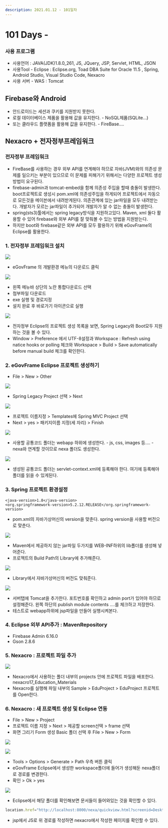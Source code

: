 ```yaml
---
description: 2021.01.12 - 101일차
---
```


# 101 Days -

### 사용 프로그램

* 사용언어 : JAVA\(JDK\)1.8.0\_261, JS, JQuery, JSP, Servlet, HTML, JSON
* 사용Tool  - Eclipse : Eclipse.org, Toad DBA Suite for Oracle 11.5 , Spring, Android Studio, Visual Studio Code, Nexacro
* 사용 서버 - WAS : Tomcat

## Firebase와 Android

* 안드로이드는 세션과 쿠키를 지원받지 못한다.
* 로컬 데이터베이스 제품을 활용해 값을 유지한다. - NoSQL제품\(SQLite...\)
* 또는 클라우드 플랫폼을 활용해 값을 유지한다. - FireBase....

## Nexacro + 전자정부프레임워크

### 전자정부 프레임워크

* FireBase를 사용하는 경우 외부 API를 연계해야 하므로 자바\(JVM\)와의 의존성 문제를 일으키는 부분이 있으므로 이 문제를 피해가기 위해서는 다양한 프로젝트 생성 방법이 요구된다.
* firebase-admin과 tomcat-embed을 함께 의존성 주입을 할때 충돌이 발생한다. boot프로젝트로 생성시 pom.xml에 의존성주입을 하게되어 프로젝트에서 자동으로 모든것을 메이븐에서 내려받게된다. 의존관계에 있는 jar파일을 모두 내려받는다. 개발자가 모르는 jar파일이 추가되어 개발자가 알 수 없는 충돌이 발생한다.
* spring\(sts3\)툴에서는 spring legacy방식을 지원하고있다. Maven, xml 둘다 활용할 수 있어 firebase와 외부 API를 잘 맞춰볼 수 있는 방법을 지원받는다.
* 하지만 boot와 firebase같은 외부 API를 모두 활용하기 위해 eGovFrame의 Eclipse를 활용한다.

### 1. 전자정부 프레임워크 설치

![](../../.gitbook/assets/.png%20%2853%29.png)

* eGovFrame 의 개발환경 메뉴의 다운로드 클릭

![](../../.gitbook/assets/2%20%2883%29.png)

* 왼쪽 메뉴바 상단의 노란 통합다운로드 선택
* 첨부파일 다운로드
* exe 실행 및 경로지정
* 설치 완료 후 바로가기 아이콘으로 실행

![](../../.gitbook/assets/.png%20%2852%29.png)

* 전자정부 Eclipse의 프로젝트 생성 목록을 보면, Spring Legacy와 Boot모두 지원하는 것을 볼 수 있다.
* Window &gt; Preference 에서 UTF-8설정과  Workspace : Refresh using natice hooks or polling 체크와 Workspace &gt; Build &gt; Save automatically before manual build 체크를 확인한다.

### 2. eGovFrame Eclipse 프로젝트 생성하기

* File &gt; New &gt; Other

![](../../.gitbook/assets/1%20%28110%29.png)

* Spring Legacy Project 선택 &gt; Next

![](../../.gitbook/assets/2%20%2884%29.png)

* 프로젝트 이름지정 &gt; Templates에 Spring MVC Project 선택
* Next &gt; yes &gt; 패키지이름 지정\(세 자리\) &gt; Finish

![](../../.gitbook/assets/3%20%2860%29.png)

* 사용할 공통코드 폴더는 webapp 하위에 생성한다. - js, css, images 등.... - nexa와 연계할 것이므로 nexa 폴더도 생성한다.

![](../../.gitbook/assets/3-2.png)

* 생성된 공통코드 폴더는 servlet-context.xml에 등록해야 한다. 여기에 등록해야 폴더를 읽을 수 있게된다.

### 3. Spring 프로젝트 환경설정

```markup
<java-version>1.8</java-version>
<org.springframework-version>5.2.12.RELEASE</org.springframework-version>
```

* pom.xml의 자바가상머신의 version을 맞춘다.  spring version을 사용할 버전으로 맞춘다.

![](../../.gitbook/assets/4%20%2842%29.png)

* Maven에서 제공하지 않는 jar파일 두가지를 WEB-INF하위의 lib폴더를 생성해 넣어준다.
* 프로젝트의 Build Path의 Library에 추가해준다.

![](../../.gitbook/assets/3%20%2861%29.png)

* Library에서 자바가상머신의 버전도 맞춰준다.

![](../../.gitbook/assets/5%20%2830%29.png)

* 서버탭에 Tomcat을 추가한다. 포트번호를 확인하고 admin port가 있어야 하므로 설정해준다. 왼쪽 하단의 publish module contents ....를 체크하고 저장한다.
* 테스트로 webapp하위에 jsp파일을 만들어 실행시켜본다.

### 4. Eclipse 외부 API추가 : MavenRepository

* Firebase Admin 6.16.0
* Gson 2.8.6

### 5. Nexacro : 프로젝트 파일 추가

![](../../.gitbook/assets/1%20%28109%29.png)

* Nexacro에서 사용하는 폴더 내부의 projects 안에 프로젝트 파일을 배포한다. nexacro17\_Education\_Materials
* Nexacro를 실행해 파일 내부의 Sample &gt; EduProject &gt; EduProject 프로젝트를 Open한다.

### 6. Nexacro : 새 프로젝트 생성 및 Eclipse 연동

* File &gt; New &gt; Project
* 프로젝트 이름 지정 &gt; Next &gt; 제공할 screen선택 &gt; frame 선택
* 화면 그리기 Form 생성 Basic 폴더 선택 후 File &gt; New &gt; Form

![](../../.gitbook/assets/4%20%2843%29.png)

![](../../.gitbook/assets/2%20%2885%29.png)

* Tools &gt; Options &gt; Generate &gt; Path 우측 버튼 클릭
* eGovFrame Eclipse에서 생성한 workspace폴더에 들어가 생성해둔 nexa폴더로 경로를 변경한다.
* 확인 &gt; Ok &gt; yes

![](../../.gitbook/assets/3%20%2859%29.png)

* Eclipse에서 해당 폴더를 확인해보면 문서들이 들어와있는 것을 확인할 수 있다.

```javascript
location.href="http://localhost:8000/nexa/quickview.html?screenid=Desktop_screen&formname=Base::DeptManager.xfdl";
```

* jsp에서 JS로 위 경로를 작성하면 nexacro에서 작성한 페이지를 확인할 수 있다.

